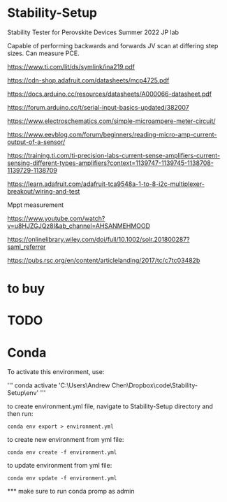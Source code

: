 # Stability-Setup
Stability Tester for Perovskite Devices Summer 2022 JP lab

Capable of performing backwards and forwards JV scan at differing step sizes. Can measure PCE.

https://www.ti.com/lit/ds/symlink/ina219.pdf

https://cdn-shop.adafruit.com/datasheets/mcp4725.pdf

https://docs.arduino.cc/resources/datasheets/A000066-datasheet.pdf

https://forum.arduino.cc/t/serial-input-basics-updated/382007

https://www.electroschematics.com/simple-microampere-meter-circuit/

https://www.eevblog.com/forum/beginners/reading-micro-amp-current-output-of-a-sensor/

https://training.ti.com/ti-precision-labs-current-sense-amplifiers-current-sensing-different-types-amplifiers?context=1139747-1139745-1138708-1139729-1138709

https://learn.adafruit.com/adafruit-tca9548a-1-to-8-i2c-multiplexer-breakout/wiring-and-test

Mppt measurement

https://www.youtube.com/watch?v=u8HJZGJQz8I&ab_channel=AHSANMEHMOOD

https://onlinelibrary.wiley.com/doi/full/10.1002/solr.201800287?saml_referrer

https://pubs.rsc.org/en/content/articlelanding/2017/tc/c7tc03482b

# to buy

# TODO


# Conda

To activate this environment, use:

'''
conda activate 'C:\Users\Andrew Chen\Dropbox\code\Stability-Setup\env'
'''

to create environment.yml file, navigate to Stability-Setup directory and then run:

```
conda env export > environment.yml
```

to create new environment from yml file:

```
conda env create -f environment.yml
```

to update environment from yml file:

```
conda env update -f environment.yml
```


*** make sure to run conda promp as admin